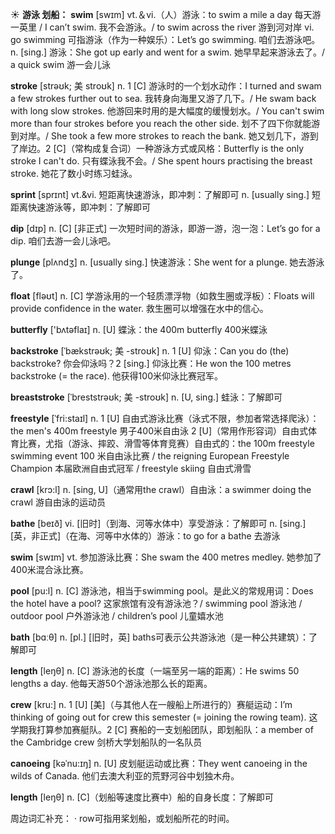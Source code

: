 ☀ <span class="category">**游泳 划船：**</span>
<span class="vocabulary">**swim**</span> [swɪm] 
<span class="definition">vt.＆vi.（人）游泳：</span>to swim a mile a day 每天游一英里 / I can’t swim. 我不会游泳。/ to swim across the river 游到河对岸 <span class="definition">vi. go swimming 可指游泳（作为一种娱乐）：</span>Let’s go swimming. 咱们去游泳吧。<span class="definition">n. [sing.] 游泳：</span>She got up early and went for a swim. 她早早起来游泳去了。/ a quick swim 游一会儿泳
           
<span class="vocabulary">**stroke**</span> [strəʊk; 美 stroʊk]
<span class="definition">n. 1 [C] 游泳时的一个划水动作：</span>I turned and swam a few strokes further out to sea. 我转身向海里又游了几下。/ He swam back with long slow strokes. 他游回来时用的是大幅度的缓慢划水。/ You can't swim more than four strokes before you reach the other side. 划不了四下你就能游到对岸。/ She took a few more strokes to reach the bank. 她又划几下，游到了岸边。<span class="definition">2 [C]（常构成复合词）一种游泳方式或风格：</span>Butterfly is the only stroke I can't do. 只有蝶泳我不会。/ She spent hours practising the breast stroke. 她花了数小时练习蛙泳。           

<span class="vocabulary">**sprint**</span> [sprɪnt]
<span class="definition">vt.&vi. 短距离快速游泳，即冲刺：</span>了解即可 <span class="definition">n. [usually sing.] 短距离快速游泳等，即冲刺：</span>了解即可

<span class="vocabulary">**dip**</span> [dɪp] 
<span class="definition">n. [C] [非正式] 一次短时间的游泳，即游一游，泡一泡：</span>Let’s go for a dip. 咱们去游一会儿泳吧。
           
<span class="vocabulary">**plunge**</span> [plʌndʒ]
<span class="definition">n. [usually sing.] 快速游泳：</span>She went for a plunge. 她去游泳了。

<span class="vocabulary">**float**</span> [fləʊt] 
<span class="definition">n. [C] 学游泳用的一个轻质漂浮物（如救生圈或浮板）：</span>Floats will provide confidence in the water. 救生圈可以增强在水中的信心。

<span class="vocabulary">**butterfly**</span> ['bʌtəflaɪ] 
<span class="definition">n. [U] 蝶泳：</span>the 400m butterfly 400米蝶泳
           
<span class="vocabulary">**backstroke**</span> [ˈbækstrəʊk; 美 -stroʊk]
<span class="definition">n. 1 [U] 仰泳：</span>Can you do (the) backstroke? 你会仰泳吗？<span class="definition">2 [sing.] 仰泳比赛：</span>He won the 100 metres backstroke (= the race). 他获得100米仰泳比赛冠军。

<span class="vocabulary">**breaststroke**</span> [ˈbreststrəʊk; 美 -stroʊk]
<span class="definition">n. [U, sing.] 蛙泳：</span>了解即可
           
<span class="vocabulary">**freestyle**</span> [ˈfri:staɪl]
<span class="definition">n. 1 [U] 自由式游泳比赛（泳式不限，参加者常选择爬泳）：</span>the men's 400m freestyle 男子400米自由泳 <span class="definition">2 [U]（常用作形容词）自由式体育比赛，尤指（游泳、摔跤、滑雪等体育竞赛）自由式的：</span>the 100m freestyle swimming event 100 米自由泳比赛 / the reigning European Freestyle Champion 本届欧洲自由式冠军 / freestyle skiing 自由式滑雪
           
<span class="vocabulary">**crawl**</span> [krɔ:l]
<span class="definition">n. [sing, U]（通常用the crawl）自由泳：</span>a swimmer doing the crawl 游自由泳的运动员

<span class="vocabulary">**bathe**</span> [beɪð] 
<span class="definition">vi. [旧时]（到海、河等水体中）享受游泳：</span>了解即可 <span class="definition">n. [sing.] [英，非正式]（在海、河等中水体的）游泳：</span>to go for a bathe 去游泳

<span class="vocabulary">**swim**</span> [swɪm] 
<span class="definition">vt. 参加游泳比赛：</span>She swam the 400 metres medley. 她参加了400米混合泳比赛。

<span class="vocabulary">**pool**</span> [pu:l] 
<span class="definition">n. [C] 游泳池，相当于swimming pool。是此义的常规用词：</span>Does the hotel have a pool? 这家旅馆有没有游泳池？/ swimming pool 游泳池 / outdoor pool 户外游泳池 / children’s pool 儿童嬉水池

<span class="vocabulary">**bath**</span> [bɑːθ] 
<span class="definition">n. [pl.] [旧时，英] baths可表示公共游泳池（是一种公共建筑）：</span>了解即可

<span class="vocabulary">**length**</span> [leŋθ] 
<span class="definition">n. [C] 游泳池的长度（一端至另一端的距离）：</span>He swims 50 lengths a day. 他每天游50个游泳池那么长的距离。

<span class="vocabulary">**crew**</span> [kru:] 
<span class="definition">n. 1 [U] [美]（与其他人在一艘船上所进行的）赛艇运动：</span>I’m thinking of going out for crew this semester (= joining the rowing team). 这学期我打算参加赛艇队。<span class="definition">2 [C] 赛船的一支划船团队，即划船队：</span>a member of the Cambridge crew 剑桥大学划船队的一名队员
           
<span class="vocabulary">**canoeing**</span> [kəˈnu:ɪŋ]
<span class="definition">n. [U] 皮划艇运动或比赛：</span>They went canoeing in the wilds of Canada. 他们去澳大利亚的荒野河谷中划独木舟。

<span class="vocabulary">**length**</span> [leŋθ] 
<span class="definition">n. [C]（划船等速度比赛中）船的自身长度：</span>了解即可

周边词汇补充：
· row可指用桨划船，或划船所花的时间。

